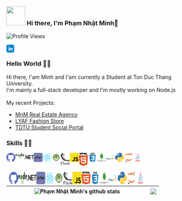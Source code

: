 ### <img src="https://i.pinimg.com/originals/00/4b/17/004b173f6e3d6843df10114e087f30a8.gif" width="50" height="50" /> Hi there, I'm <b>Phạm Nhật Minh</b>👋
![Profile Views](https://hits.seeyoufarm.com/api/count/incr/badge.svg?url=https://github.com/MinhPhamNhat/&title=Profile%20Views)


<a href="https://www.linkedin.com/in/minh-ph%E1%BA%A1m-161434228/">
  <img align="left" alt="" width="21px" src="https://github.com/MinhPhamNhat/MinhPhamNhat/blob/main/icons/linkedin.svg" />
</a>
<a href="">
  <img align="left" alt="" width="21px" src="https://raw.githubusercontent.com/anuraghazra/anuraghazra/master/assets/twitter.svg" />
</a>
<a href="">
  <img align="left" alt="" width="21px" src="https://raw.githubusercontent.com/anuraghazra/anuraghazra/master/assets/discord-round.svg" />
</a>
<br>

### Hello World 👨‍💻
Hi there, I'am Minh and I'am currently a Student at Ton Duc Thang University.
<br>
I'm mainly a full-stack developer and I'm mostly working on Node.js
<br>
<br>
My recent Projects: 

- <a href="#">MnM Real Estate Agency</a>
- <a href="#">LYAF Fashion Store</a>
- <a href="#">TDTU Student Social Portal</a>

### Skills 👨‍💻

<img align="left" alt="GitHub" title="GitHub" width="24px" src="https://github.com/MinhPhamNhat/MinhPhamNhat/blob/main/icons/github.svg" />
<img align="left" alt="Node.js" title="Node.js" width="24px" src="https://github.com/MinhPhamNhat/MinhPhamNhat/blob/main/icons/nodejs.svg" />
<img align="left" alt=".NET" title=".NET" width="24px" src="https://github.com/MinhPhamNhat/MinhPhamNhat/blob/main/icons/dot-net.svg" />
<img align="left" alt="PHP" title="PHP" width="24px" src="https://github.com/MinhPhamNhat/MinhPhamNhat/blob/main/icons/php.svg" />
<img align="left" alt="React" title="React" width="24px" src="https://github.com/MinhPhamNhat/MinhPhamNhat/blob/main/icons/react.svg" />
<img align="left" alt="Android" title="Android" width="24px" src="https://github.com/MinhPhamNhat/MinhPhamNhat/blob/main/icons/android-studio.svg" />
<img align="left" alt="Flask" title="Flask" width="24px" src="https://github.com/MinhPhamNhat/MinhPhamNhat/blob/main/icons/flask.svg" />
<img align="left" alt="JavaScript" title="JavaScript" width="24px" src="https://github.com/MinhPhamNhat/MinhPhamNhat/blob/main/icons/javascript.svg" />
<img align="left" alt="HTML" title="HTML" width="24px" src="https://github.com/MinhPhamNhat/MinhPhamNhat/blob/main/icons/html.svg" />
<img align="left" alt="CSS" title="CSS" width="24px" src="https://github.com/MinhPhamNhat/MinhPhamNhat/blob/main/icons/css3.svg" />
<img align="left" alt="MongoDB" title="MongoDB" width="24px" src="https://github.com/MinhPhamNhat/MinhPhamNhat/blob/main/icons/mongodb.svg" />
<img align="left" alt="MySQL" title="MySQL" width="24px" src="https://github.com/MinhPhamNhat/MinhPhamNhat/blob/main/icons/mysql.svg" />
<img align="left" alt="Python" title="Python" width="24px" src="https://github.com/MinhPhamNhat/MinhPhamNhat/blob/main/icons/python.svg" />
<img align="left" alt="Jupyter" title="Jupyter" width="24px" src="https://github.com/MinhPhamNhat/MinhPhamNhat/blob/main/icons/jupyter.svg" />
<img align="left" alt="Java" title="Java" width="24px" src="https://github.com/MinhPhamNhat/MinhPhamNhat/blob/main/icons/java.svg" />
<br>
<br>

<table>
<thead>
  
<tr>
  <td colspan="2" style="text-align: center; display:flex; justify-content: space-between;">
      <img align="left" alt="GitHub" title="GitHub" width="24px" src="https://github.com/MinhPhamNhat/MinhPhamNhat/blob/main/icons/github.svg" />
      <img align="left" alt="Node.js" title="Node.js" width="24px" src="https://github.com/MinhPhamNhat/MinhPhamNhat/blob/main/icons/nodejs.svg" />
      <img align="left" alt=".NET" title=".NET" width="24px" src="https://github.com/MinhPhamNhat/MinhPhamNhat/blob/main/icons/dot-net.svg" />
      <img align="left" alt="PHP" title="PHP" width="24px" src="https://github.com/MinhPhamNhat/MinhPhamNhat/blob/main/icons/php.svg" />
      <img align="left" alt="React" title="React" width="24px" src="https://github.com/MinhPhamNhat/MinhPhamNhat/blob/main/icons/react.svg" />
      <img align="left" alt="Android" title="Android" width="24px" src="https://github.com/MinhPhamNhat/MinhPhamNhat/blob/main/icons/android-studio.svg" />
      <img align="left" alt="Flask" title="Flask" width="24px" src="https://github.com/MinhPhamNhat/MinhPhamNhat/blob/main/icons/flask.svg" />
      <img align="left" alt="JavaScript" title="JavaScript" width="24px" src="https://github.com/MinhPhamNhat/MinhPhamNhat/blob/main/icons/javascript.svg" />
      <img align="left" alt="HTML" title="HTML" width="24px" src="https://github.com/MinhPhamNhat/MinhPhamNhat/blob/main/icons/html.svg" />
      <img align="left" alt="CSS" title="CSS" width="24px" src="https://github.com/MinhPhamNhat/MinhPhamNhat/blob/main/icons/css3.svg" />
      <img align="left" alt="MongoDB" title="MongoDB" width="24px" src="https://github.com/MinhPhamNhat/MinhPhamNhat/blob/main/icons/mongodb.svg" />
      <img align="left" alt="MySQL" title="MySQL" width="24px" src="https://github.com/MinhPhamNhat/MinhPhamNhat/blob/main/icons/mysql.svg" />
      <img align="left" alt="Python" title="Python" width="24px" src="https://github.com/MinhPhamNhat/MinhPhamNhat/blob/main/icons/python.svg" />
      <img align="left" alt="Jupyter" title="Jupyter" width="24px" src="https://github.com/MinhPhamNhat/MinhPhamNhat/blob/main/icons/jupyter.svg" />
      <img align="left" alt="Java" title="Java" width="24px" src="https://github.com/MinhPhamNhat/MinhPhamNhat/blob/main/icons/java.svg" />
  </td>
</tr>
<tr>
<th><img align="center" src="https://github-readme-stats.vercel.app/api?username=MinhPhamNhat&amp;show_icons=true&amp;include_all_commits=true&amp;theme=buefy&amp;hide_border=true" alt="Phạm Nhật Minh's github stats" data-canonical-src="https://github-readme-stats.vercel.app/api?username=MinhPhamNhat&amp;show_icons=true&amp;include_all_commits=true&amp;theme=buefy&amp;hide_border=true" style="max-width: 100%;"></th>
<th><img align="center" src="https://github-readme-stats.vercel.app/api/top-langs/?username=MinhPhamNhat&amp;layout=compact&amp;theme=buefy&amp;hide_border=true" data-canonical-src="https://github-readme-stats.vercel.app/api/top-langs/?username=MinhPhamNhat&amp;layout=compact&amp;theme=buefy&amp;hide_border=true" style="max-width: 100%;"></th>
</tr>
</thead>
</table>


